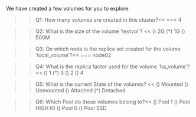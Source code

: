 We have created a few volumes for you to explore.

>>Q1: How many volumes are created in this cluster?<< 
=== 4


>>Q2: What is the size of the volume 'testvol'? << 
() 2G 
(*) 1G
() 500M


>>Q3: On which node is the replica set created for the volume 'local_volume'?<< 
=== node02


>>Q4: What is the replica factor used for the volume 'ha_volume'?  << 
() 1
(*) 3
()  2
()  4


>>Q5: What is the current State of the volumes? <<
() Mounted
() Unmounted
() Attached
(*) Detached


>>Q6: Which Pool do these volumes belong to?<<
() Pool 1
() Pool HIGH IO
() Pool 0 
() Pool SSD


